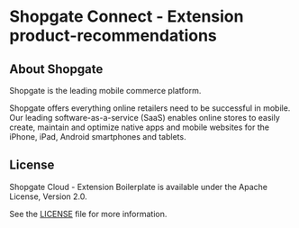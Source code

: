 # Shopgate Connect - Extension product-recommendations

## About Shopgate

Shopgate is the leading mobile commerce platform.

Shopgate offers everything online retailers need to be successful in mobile. Our leading
software-as-a-service (SaaS) enables online stores to easily create, maintain and optimize native
apps and mobile websites for the iPhone, iPad, Android smartphones and tablets.


## License

Shopgate Cloud - Extension Boilerplate is available under the Apache License, Version 2.0.

See the [LICENSE](./LICENSE) file for more information.

